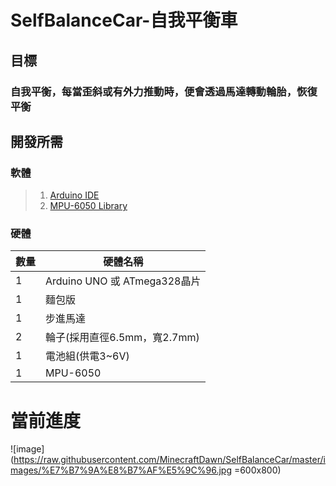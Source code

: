 # SelfBalanceCar-自我平衡車

## 目標

### 自我平衡，每當歪斜或有外力推動時，便會透過馬達轉動輪胎，恢復平衡

## 開發所需

###  軟體
> 1. [Arduino IDE][Arduino IDE]
> 2. [MPU-6050 Library][MPU-6050 Library]

### 硬體
| 數量 | 硬體名稱                     |
|------|------------------------------|
| 1    | Arduino UNO 或 ATmega328晶片 |
| 1    | 麵包版                       |
| 1    | 步進馬達                     |
| 2    | 輪子(採用直徑6.5mm，寬2.7mm) |
| 1    | 電池組(供電3~6V)             |
| 1    | MPU-6050                     |

# 當前進度
![image](https://raw.githubusercontent.com/MinecraftDawn/SelfBalanceCar/master/images/%E7%B7%9A%E8%B7%AF%E5%9C%96.jpg =600x800)

[MPU-6050 Library]: https://github.com/jrowberg/i2cdevlib/tree/master/Arduino/MPU6050
[Arduino IDE]: https://www.arduino.cc/en/Main/Software
